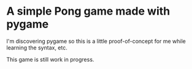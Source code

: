 # A simple Pong game made with pygame

I'm discovering pygame so this is a little proof-of-concept for me while learning the syntax, etc. 

This game is still work in progress.
